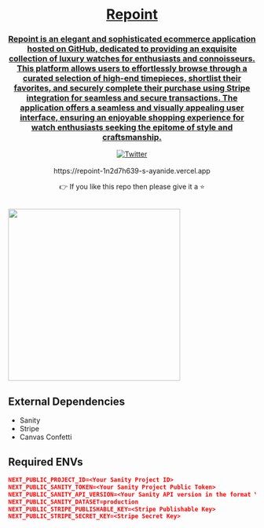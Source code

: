 <div align="center">
  <a href="https://repoint-1n2d7h639-s-ayanide.vercel.app/">
  <h1>Repoint</h1>
  <h3>Repoint is an elegant and sophisticated ecommerce application hosted on GitHub, dedicated to providing an exquisite collection of luxury watches for enthusiasts and connoisseurs. This platform allows users to effortlessly browse through a curated selection of high-end timepieces, shortlist their favorites, and securely complete their purchase using Stripe integration for seamless and secure transactions. The application offers a seamless and visually appealing user interface, ensuring an enjoyable shopping experience for watch enthusiasts seeking the epitome of style and craftsmanship.</h3>
  </a>
  <a href="https://twitter.com/s_ayanide">
    <img alt="Twitter" src="https://img.shields.io/twitter/url.svg?label=%40s_ayanide&style=social&url=https%3A%2F%2Ftwitter.com%2Fs_ayanide" />
  </a>
  <br />
  <br />
  <div>
    https://repoint-1n2d7h639-s-ayanide.vercel.app
  </div>
  <p>👉 If you like this repo then please give it a ⭐️</p>
  <br />
</div>

<img width="350px" src="https://s6.gifyu.com/images/S6Iw2.gif" />

## External Dependencies

* Sanity
* Stripe
* Canvas Confetti

## Required ENVs

```json
NEXT_PUBLIC_PROJECT_ID=<Your Sanity Project ID>
NEXT_PUBLIC_SANITY_TOKEN=<Your Sanity Project Public Token>
NEXT_PUBLIC_SANITY_API_VERSION=<Your Sanity API version in the format YYYY-MM-DD>
NEXT_PUBLIC_SANITY_DATASET=production
NEXT_PUBLIC_STRIPE_PUBLISHABLE_KEY=<Stripe Publishable Key>
NEXT_PUBLIC_STRIPE_SECRET_KEY=<Stripe Secret Key>
```
